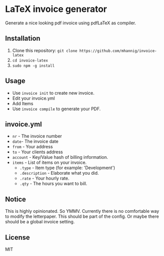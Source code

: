
# LaTeX invoice generator

Generate a nice looking pdf invoice using pdfLaTeX as
compiler.

## Installation

1. Clone this repository: `git clone https://github.com/mhannig/invoice-latex`
2. `cd invoice-latex`
3. `sudo npm -g install`

## Usage

- Use `invoice init` to create new invoice.
- Edit your invoice.yml
- Add Items
- Use `invoice compile` to generate your PDF.

## invoice.yml

- `nr` - The invoice number
- `date`- The invoice date
- `from` - Your address
- `to` - Your clients address
- `account` - Key/Value hash of billing information.
- `items` - List of items on your invoice.
  - `.type` - Item type (for example: 'Development')
  - `.description` - Elaborate what you did.
  - `.rate` - Your hourly rate.
  - `.qty` - The hours you want to bill.


## Notice

This is highly opinionated. So YMMV.
Currently there is no comfortable way to modify the letterpaper.
This should be part of the config. Or maybe there should be
a global invoice setting.

## License

MIT



